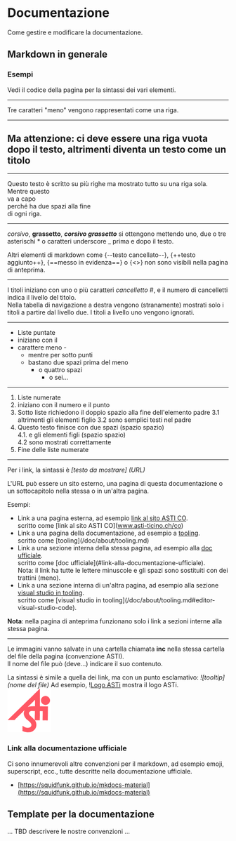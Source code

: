 # Documentazione

Come gestire e modificare la documentazione.

## Markdown in generale
### Esempi
Vedi il codice della pagina per la sintassi dei vari elementi.

---
Tre caratteri "meno" vengono rappresentati come una riga.  

---
Ma attenzione: ci deve essere una riga vuota dopo il testo, altrimenti diventa un testo come un titolo
---

---
Questo testo è scritto 
su più righe
ma mostrato tutto su 
una riga sola.  
Mentre questo  
va a capo  
perché ha due spazi alla fine  
di ogni riga.

---
*corsivo*, **grassetto**, ***corsivo grassetto*** si ottengono mettendo uno, due o tre asterischi * o caratteri underscore _ prima e dopo il testo.  

Altri elementi di markdown come {--testo cancellato--}, {++testo aggiunto++}, {==messo in evidenza==} o {<<testo commentato>>} non sono visibili nella pagina di anteprima.

---
I titoli iniziano con uno o più caratteri *cancelletto* #, e il numero di cancelletti indica il livello del titolo.  
Nella tabella di navigazione a destra vengono (stranamente) mostrati solo i titoli a partire dal livello due. I titoli a livello uno vengono ignorati.

---
- Liste puntate
- iniziano con il
- carattere meno -
  - mentre per sotto punti
  - bastano due spazi prima del meno
    - o quattro spazi
      - o sei...

---
1. Liste numerate
2. iniziano con il numero e il punto
3. Sotto liste richiedono il doppio spazio alla fine dell'elemento padre
3.1 altrimenti gli elementi figlio 
3.2 sono semplici testi nel padre
4. Questo testo finisce con due spazi (spazio spazio)  
4.1. e gli elementi figli (spazio spazio)  
4.2 sono mostrati correttamente  
5. Fine delle liste numerate

---
Per i link, la sintassi è *[testo da mostrare] (URL)*

L'URL può essere un sito esterno, una pagina di questa documentazione o un sottocapitolo nella stessa o in un'altra pagina.

Esempi:
- Link a una pagina esterna, ad esempio [link al sito ASTI CO](www.asti-ticino.ch/co).  
scritto come \[link al sito ASTI CO](www.asti-ticino.ch/co)
- Link a una pagina della documentazione, ad esempio a [tooling](/doc/about/tooling.md).  
scritto come \[tooling](/doc/about/tooling.md)
- Link a una sezione interna della stessa pagina, ad esempio alla [doc ufficiale](#link-alla-documentazione-ufficiale).  
scritto come \[doc ufficiale](#link-alla-documentazione-ufficiale).  
Nota: il link ha tutte le lettere minuscole e gli spazi sono sostituiti con dei trattini (meno).
- Link a una sezione interna di un'altra pagina, ad esempio alla sezione [visual studio in tooling](/doc/about/tooling.md#editor-visual-studio-code).  
scritto come \[visual studio in tooling](/doc/about/tooling.md#editor-visual-studio-code).  

**Nota**: nella pagina di anteprima funzionano solo i link a sezioni interne alla stessa pagina.

---
Le immagini vanno salvate in una cartella chiamata **inc** nella stessa cartella del file della pagina (convenzione ASTI).  
Il nome del file può (deve...) indicare il suo contenuto.  

La sintassi è simile a quella dei link, ma con un punto esclamativo: *\![tooltip](nome del file)*
Ad esempio, \![Logo ASTi](inc/asti_small.gif) mostra il logo ASTi.  
![Logo ASTi](inc/asti_small.gif)


### Link alla documentazione ufficiale
Ci sono innumerevoli altre convenzioni per il markdown, ad esempio emoji, superscript, ecc., tutte descritte nella documentazione ufficiale.
- [https://squidfunk.github.io/mkdocs-material](https://squidfunk.github.io/mkdocs-material)

## Template per la documentazione
... TBD descrivere le nostre convenzioni ...